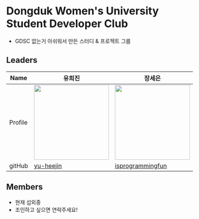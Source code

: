 # Dongduk Women's University Student Developer Club
- GDSC 없는거 아쉬워서 만든 스터디 & 프로젝트 그룹
## Leaders

| Name    | 유희진   | 장세은 |
| ------- | -------| ---------|
| Profile | <img width="200px" src="https://avatars.githubusercontent.com/u/96467030?v=4" /> | <img width="200px" src="https://avatars.githubusercontent.com/u/78543382?v=4"/>    |
| gitHub  | [yu-heejin](https://github.com/yu-heejin) | [isprogrammingfun](https://github.com/isprogrammingfun) |

## Members
- 현재 섭외중
- 조인하고 싶으면 연락주세요!
